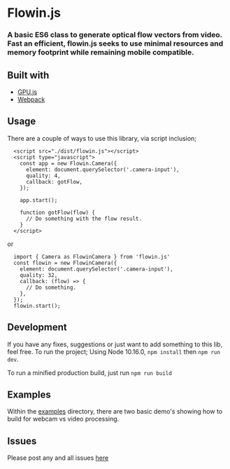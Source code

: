 # Flowin.js

### A basic ES6 class to generate optical flow vectors from video. Fast an efficient, flowin.js seeks to use minimal resources and memory footprint while remaining mobile compatible.

## Built with
- [GPU.js](https://github.com/gpujs/gpu.js/)
- [Webpack](https://github.com/webpack/webpack)

## Usage
There are a couple of ways to use this library, via script inclusion;
```
  <script src="./dist/flowin.js"></script>
  <script type="javascript">
    const app = new Flowin.Camera({
      element: document.querySelector('.camera-input'),
      quality: 4,
      callback: gotFlow,
    });

    app.start();

    function gotFlow(flow) {
      // Do something with the flow result.
    }
  </script>
```
or
```
  import { Camera as FlowinCamera } from 'flowin.js'
  const flowin = new FlowinCamera({
    element: document.querySelector('.camera-input'),
    quality: 32,
    callback: (flow) => {
      // Do something.
    },
  });
  flowin.start();
```

## Development
If you have any fixes, suggestions or just want to add something to this lib, feel free. To run the project;
Using Node 10.16.0, `npm install` then `npm run dev`.

To run a minified production build, just run `npm run build`

## Examples
Within the [examples](examples/) directory, there are two basic demo's showing how to build for webcam vs video processing.

## Issues
Please post any and all issues [here](https://github.com/TomSlezakowski/flowin/issues)

